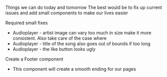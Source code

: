 Things we can do today and tomorrow
The best would be to fix up current issues and add small components to make our lives easier

Required small fixes
 - Audioplayer - artist image can vary too much in size make it more consistent. Also take care of the case where 
 - Audioplayer - title of the song also goes out of bounds if too long
 - Audioplayer - the like button looks ugly

Create a Footer component
- This component will create a smooth ending for our pages
